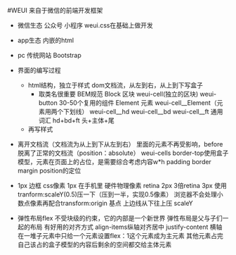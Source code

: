 #WEUI
来自于微信的前端开发框架
- 微信生态 公众号 小程序
weui.css在基础上做开发
- app生态
内嵌的html
- pc 传统网站 Bootstrap


- 界面的编写过程
    - html结构，独立于样式
        dom文档流，从左到右，从上到下写盒子
        - 取类名很重要
        BEM规范
        Block 区块  weui-cell(独立的区块)
                  weui-button  30-50个复用的组件
        Element 元素 weui-cell__Element（元素用两个下划线）
                    weui-cell__hd
                    weui-cell__bd
                    weui-cell__ft
            通用词汇 hd+bd+ft 头+主体+尾
    - 再写样式

- 离开文档流（文档流为从上到下从左到右）
    里面的元素不再受影响，before脱离了正常的文档流（position：absolute）
    weui-cells border-top使用盒子模型，元素在页面上的占位，是需要综合考虑内容w*h
    padding border margin position的定位
- 1px 边框
    css像素 1px 在手机里
    硬件物理像素 retina 2px  3倍retina 3px
    使用tranform:scaleY(0.5)压一下（压到一半，实现0.5像素）
    浏览器不会处理小数点像素再配合transform:origin 基点
    上边线从下往上压 scaleY


- 弹性布局flex
    不受块级的约束，它的内部是一个新世界
    弹性布局是父与子们一起的布局
    有好用的对齐方式 align-items纵轴对齐居中
    justify-content 横轴
    在一堆子元素中只给一个元素设置flex：1这个元素成为主元素
    其他元素占完自己该占的盒子模型的内容后剩余的空间都交给主体元素
